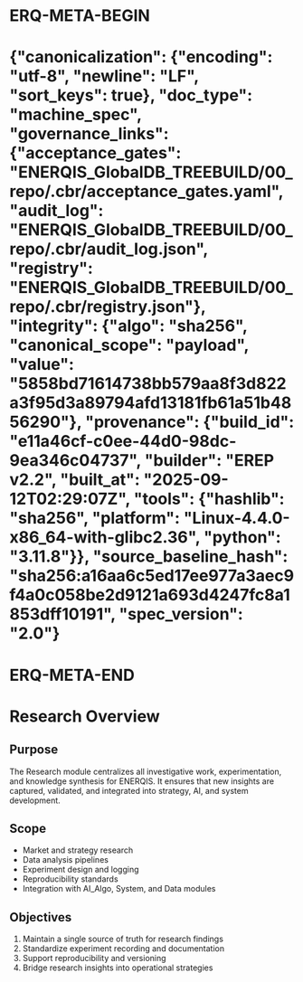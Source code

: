 # ERQ-META-BEGIN
# {"canonicalization": {"encoding": "utf-8", "newline": "LF", "sort_keys": true}, "doc_type": "machine_spec", "governance_links": {"acceptance_gates": "ENERQIS_GlobalDB_TREEBUILD/00_repo/.cbr/acceptance_gates.yaml", "audit_log": "ENERQIS_GlobalDB_TREEBUILD/00_repo/.cbr/audit_log.json", "registry": "ENERQIS_GlobalDB_TREEBUILD/00_repo/.cbr/registry.json"}, "integrity": {"algo": "sha256", "canonical_scope": "payload", "value": "5858bd71614738bb579aa8f3d822a3f95d3a89794afd13181fb61a51b4856290"}, "provenance": {"build_id": "e11a46cf-c0ee-44d0-98dc-9ea346c04737", "builder": "EREP v2.2", "built_at": "2025-09-12T02:29:07Z", "tools": {"hashlib": "sha256", "platform": "Linux-4.4.0-x86_64-with-glibc2.36", "python": "3.11.8"}}, "source_baseline_hash": "sha256:a16aa6c5ed17ee977a3aec9f4a0c058be2d9121a693d4247fc8a1853dff10191", "spec_version": "2.0"}
# ERQ-META-END
# Research Overview

## Purpose
The Research module centralizes all investigative work, experimentation, and knowledge synthesis for ENERQIS. It ensures that new insights are captured, validated, and integrated into strategy, AI, and system development.

## Scope
- Market and strategy research
- Data analysis pipelines
- Experiment design and logging
- Reproducibility standards
- Integration with AI_Algo, System, and Data modules

## Objectives
1. Maintain a single source of truth for research findings
2. Standardize experiment recording and documentation
3. Support reproducibility and versioning
4. Bridge research insights into operational strategies 
